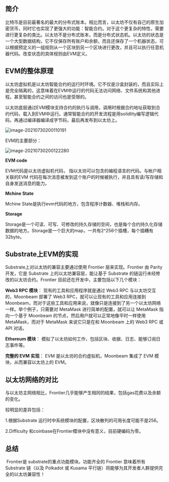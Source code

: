 ## 简介

​       比特币是目前最著名的最大的分布式账本。相比而言，以太坊不仅有自己的原生加密货币，同时它也实现了更强大的功能：智能合约。对于这个更复杂的特性，需要进行更复杂的类比。以太坊不是分布式账本，而是分布式状态机。以太坊的状态是一个大型数据结构，它不仅保存所有账户和余额，而且还保存了一个机器状态，可以根据预定义的一组规则从一个区块到另一个区块进行更改，并且可以执行任意机器代码。改变状态的具体规则由EVM定义。

## EVM的整体原理

​       以太坊虚拟机是以太坊智能合约的运行时环境。它不仅是沙盒封装的，而且实际上是完全隔离的，这意味着在EVM中运行的代码无法访问网络、文件系统和其他进程。甚至智能合约之间的访问也是受限的。

​      以太坊底层通过EVM模块支持合约的执行与调用，调用时根据合约地址获取到合约代码，载入到EVM中运行。通常智能合约的开发流程是用solidlity编写逻辑代码，再通过编译器编译成字节码，最后再发布到以太坊上。

![image-20210730200110191](image-20210730200110191.png)

EVM的主要部分：

![image-20210730200122280](image-20210730200122280.png)

**EVM code**

EVM代码是以太坊虚拟机代码， 指以太坊可以包含的编程语言的代码。与帐户相关联的EVM 代码在每次消息被发到这个账户的时候被执行，并且具有读/写存储和自身发送消息的能力。

 

**Mchine State**

Mchine State是执行evm代码的地方，包含程序计数器、堆栈和内存。

 

**Storage**

Storage是一个可读、可写、可修改的持久存储的空间，也是每个合约持久化存储数据的地方。Storage是一个巨大的map，一共有2^256个插槽，每个插糟有32byte。



## Substrate上EVM的实现



Substrate上对以太坊的兼容主要通过使用 Frontier 层来实现。Frontier 由 Parity开发，它是 Substrate 上的以太坊兼容层，能让基于 Substrate 的链运行未经修改的以太坊合约。Frontier 目前还在开发中，主要包括以下几个模块：

**Web3 RPC 模块**： 现有的工具和应用程序就是通过 Web3 RPC 与以太坊交互的，Moonbeam 部署了 Web3 RPC，就可以让现有的工具和应用连接到 Moonbeam，而对于这些工具和应用来说，就像只是连接到了另一个以太坊网络一样。举个例子，只需要对 MetaMask 进行简单的配置，就可以让 MetaMask 指向一个基于 Moonbeam 的节点，然后用户就可以正常地像平时一样使用 MetaMask，而对于 MetaMask 来说它只是在和 Moonbeam 上的 Web3 RPC 或 API 对话。

**Ethereum 模块**： 模拟了以太坊如何工作，包括区块、收据、日志、能够订阅日志事件等。

**完整的 EVM 实现**： EVM 是以太坊的合约虚拟机，Moonbeam 集成了 EVM 模块，从而兼容以太坊上的 EVM。



## 以太坊网络的对比



与以太坊主网络相比，Frontier几乎能够产生相同的结果，包括gas花费以及余额的变化。

 较明显的差异包括：

1.根据Substrate 运行时中系统模块的配置，区块散列的可用长度可能不是256。

2.Difficulty 和coinbase在Frontier模块中没有意义，目前硬编码为零。



## 总结

​		Frontier是 substrate的重点功能模块。功能齐全的 Frontier 意味着所有 Substrate 链（以及 Polkadot 或 Kusama 平行链）将能够为其开发者人群提供完全的以太坊兼容性！

